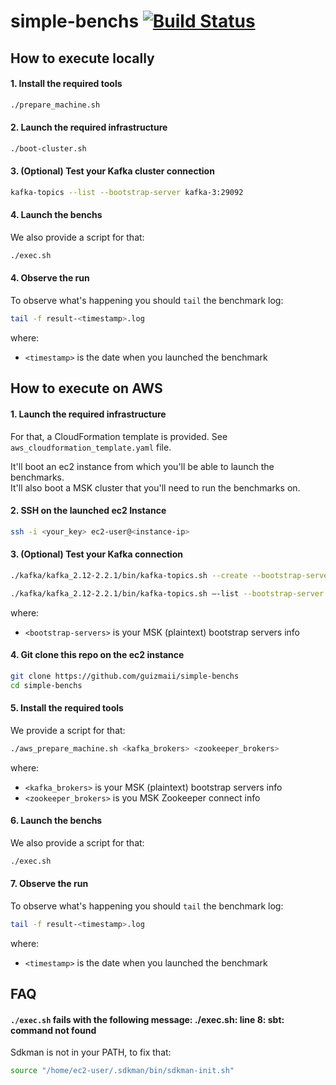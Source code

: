 # simple-benchs [![Build Status](https://travis-ci.org/guizmaii/simple-benchs.svg?branch=master)](https://travis-ci.org/guizmaii/simple-benchs)

## How to execute locally

#### 1. Install the required tools

```bash
./prepare_machine.sh
```
   
#### 2. Launch the required infrastructure

```bash
./boot-cluster.sh
```

#### 3. (Optional) Test your Kafka cluster connection

```bash
kafka-topics --list --bootstrap-server kafka-3:29092
```

#### 4. Launch the benchs

We also provide a script for that:

```bash
./exec.sh
```

#### 4. Observe the run

To observe what's happening you should `tail` the benchmark log:

```bash
tail -f result-<timestamp>.log
```

where:
 - `<timestamp>` is the date when you launched the benchmark


## How to execute on AWS

#### 1. Launch the required infrastructure

For that, a CloudFormation template is provided. See `aws_cloudformation_template.yaml` file.

It'll boot an ec2 instance from which you'll be able to launch the benchmarks.    
It'll also boot a MSK cluster that you'll need to run the benchmarks on.

#### 2. SSH on the launched ec2 Instance

```bash
ssh -i <your_key> ec2-user@<instance-ip>
```

#### 3. (Optional) Test your Kafka connection

```bash
./kafka/kafka_2.12-2.2.1/bin/kafka-topics.sh --create --bootstrap-server <bootstrap-servers> --replication-factor 1 --partitions 1 --topic test

./kafka/kafka_2.12-2.2.1/bin/kafka-topics.sh —-list --bootstrap-server <bootstrap-servers>
```

where:
 - `<bootstrap-servers>` is your MSK (plaintext) bootstrap servers info

#### 4. Git clone this repo on the ec2 instance

```bash
git clone https://github.com/guizmaii/simple-benchs
cd simple-benchs
```

#### 5. Install the required tools

We provide a script for that:

```bash
./aws_prepare_machine.sh <kafka_brokers> <zookeeper_brokers>
```

where:
 - `<kafka_brokers>` is your MSK (plaintext) bootstrap servers info
 - `<zookeeper_brokers>` is you MSK Zookeeper connect info

#### 6. Launch the benchs

We also provide a script for that:

```bash
./exec.sh
```

#### 7. Observe the run

To observe what's happening you should `tail` the benchmark log:

```bash
tail -f result-<timestamp>.log
```

where:
 - `<timestamp>` is the date when you launched the benchmark

## FAQ

#### `./exec.sh` fails with the following message: ./exec.sh: line 8: sbt: command not found

Sdkman is not in your PATH, to fix that:

```bash
source "/home/ec2-user/.sdkman/bin/sdkman-init.sh"
```